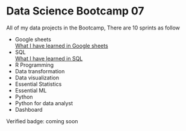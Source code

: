 # Data Science Bootcamp 07
All of my data projects in the Bootcamp, There are 10 sprints as follow
- Google sheets\
  [What I have learned in Google sheets](https://www.notion.so/pakornlkchs/Sprint-01-Google-sheets-a93a5cdc7470423594f99b179b9ec818?pvs=4)
- SQL\
  [What I have learned in SQL](https://www.notion.so/pakornlkchs/Sprint-02-SQL-10e8a69ff4b04e68b0313d3ed7ccc42c?pvs=4)
- R Programming
- Data transformation
- Data visualization
- Essential Statistics
- Essential ML
- Python
- Python for data analyst
- Dashboard

Verified badge: coming soon
